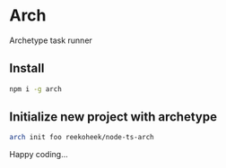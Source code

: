 # Arch

Archetype task runner

## Install

```sh
npm i -g arch
```

## Initialize new project with archetype

```sh
arch init foo reekoheek/node-ts-arch
```

Happy coding...

